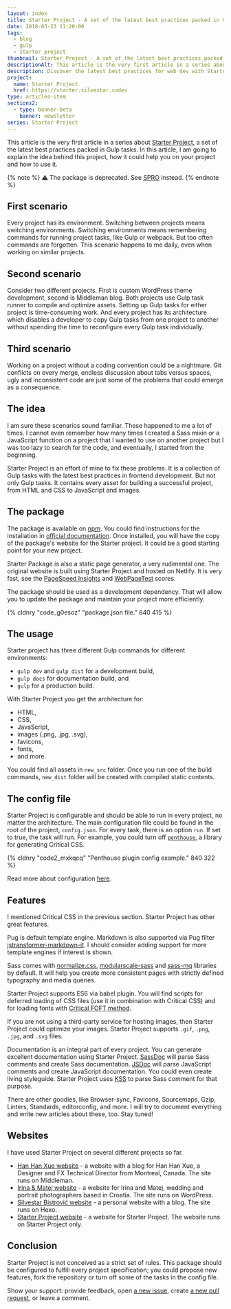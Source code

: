 ```yaml
---
layout: index
title: Starter Project - A set of the latest best practices packed in Gulp tasks
date: 2018-03-23 11:20:00
tags:
  - blog
  - gulp
  - starter project
thumbnail: Starter_Project_-_A_set_of_the_latest_best_practices_packed_in_Gulp_tasks_ovmzob
descriptionAlt: This article is the very first article in a series about Starter Project, a set of the latest best practices packed in Gulp tasks. In this article, I am going to explain the idea behind this project, how it could help you on your project and how to use it.
description: Discover the latest best practices for web dev with Starter Project. A set of Gulp tasks that simplify the process and help you get up and running quickly.
project:
  name: Starter Project
  href: https://starter.silvestar.codes
type: articles-item
sections2:
  - type: banner-beta
    banner: newsletter
series: Starter Project
---
```



This article is the very first article in a series about [Starter Project], a set of the latest best practices packed in Gulp tasks. In this article, I am going to explain the idea behind this project, how it could help you on your project and how to use it.

{% note %}
⚠️ The package is deprecated. See [SPRO](/articles/introducing-spro/) instead.
{% endnote %}

<!-- more -->

## First scenario

Every project has its environment. Switching between projects means switching environments. Switching environments means remembering commands for running project tasks, like Gulp or webpack. But too often commands are forgotten. This scenario happens to me daily, even when working on similar projects.

## Second scenario

Consider two different projects. First is custom WordPress theme development, second is Middleman blog. Both projects use Gulp task runner to compile and optimize assets. Setting up Gulp tasks for either project is time-consuming work. And every project has its architecture which disables a developer to copy Gulp tasks from one project to another without spending the time to reconfigure every Gulp task individually.

## Third scenario

Working on a project without a coding convention could be a nightmare. Git conflicts on every merge, endless discussion about tabs versus spaces, ugly and inconsistent code are just some of the problems that could emerge as a consequence.

## The idea

I am sure these scenarios sound familiar. These happened to me a lot of times. I cannot even remember how many times I created a Sass mixin or a JavaScript function on a project that I wanted to use on another project but I was too lazy to search for the code, and eventually, I started from the beginning.

Starter Project is an effort of mine to fix these problems. It is a collection of Gulp tasks with the latest best practices in frontend development. But not only Gulp tasks. It contains every asset for building a successful project, from HTML and CSS to JavaScript and images.

## The package

The package is available on [npm]. You could find instructions for the installation in [official documentation][Starter Project]. Once installed, you will have the copy of the package's website for the Starter project. It could be a good starting point for your new project.

Starter Package is also a static page generator, a very rudimental one. The original website is built using Starter Project and hosted on Netlify. It is very fast, see the [PageSpeed Insights] and [WebPageTest] scores.

The package should be used as a development dependency. That will allow you to update the package and maintain your project more efficiently.

{% cldnry "code_g0esoz" "package.json file." 840 415 %}

## The usage

Starter project has three different Gulp commands for different environments:
- `gulp dev` and `gulp dist` for a development build,
- `gulp docs` for documentation build, and
-  `gulp` for a production build.

With Starter Project you get the architecture for:
- HTML,
- CSS,
- JavaScript,
- images (.png, .jpg, .svg),
- favicons,
- fonts,
- and more.

You could find all assets in `new_src` folder. Once you run one of the build commands, `new_dist` folder will be created with compiled static contents.

## The config file

Starter Project is configurable and should be able to run in every project, no matter the architecture. The main configuration file could be found in the root of the project, `config.json`. For every task, there is an option `run`. If set to true, the task will run. For example, you could turn off [`penthouse`](https://www.npmjs.com/package/gulp-penthouse), a library for generating Critical CSS.

{% cldnry "code2_mxkqcq" "Penthouse plugin config example." 840 322 %}

Read more about configuration [here](https://starter.silvestar.codes/).

## Features

I mentioned Critical CSS in the previous section. Starter Project has other great features.

Pug is default template engine. Markdown is also supported via Pug filter [jstransformer-markdown-it](https://github.com/jstransformers/jstransformer-markdown-it). I should consider adding support for more template engines if interest is shown.

Sass comes with [normalize.css](https://www.npmjs.com/package/normalize.css), [modularscale-sass](https://www.npmjs.com/package/modularscale-sass) and [sass-mq](https://www.npmjs.com/package/sass-mq) libraries by default. It will help you create more consistent pages with strictly defined typography and media queries.

Starter Project supports ES6 via babel plugin. You will find scripts for deferred loading of CSS files (use it in combination with Critical CSS) and for loading fonts with [Critical FOFT method](https://www.zachleat.com/web/comprehensive-webfonts/#critical-foft).

If you are not using a third-party service for hosting images, then Starter Project could optimize your images. Starter Project supports
`.gif`, `.png`, `.jpg`, and `.svg` files.

Documentation is an integral part of every project. You can generate excellent documentation using Starter Project. [SassDoc](http://sassdoc.com/) will parse Sass comments and create Sass documentation. [JSDoc](https://jsdoc.app/) will parse JavaScript comments and create JavaScript documentation. You could even create living styleguide. Starter Project uses [KSS](https://kss-node.github.io/kss-node/) to parse Sass comment for that purpose.

There are other goodies, like Browser-sync, Favicons, Sourcemaps, Gzip, Linters, Standards, editorconfig, and more. I will try to document everything and write new articles about these, too. Stay tuned!

## Websites

I have used Starter Project on several different projects so far.

- [Han Han Xue website] - a website with a blog for Han Han Xue, a Designer and FX Technical Director from Montreal, Canada. The site runs on Middleman.
- [Irina & Matej website] - a website for Irina and Matej, wedding and portrait photographers based in Croatia. The site runs on WordPress.
- [Silvestar Bistrović website] - a personal website with a blog. The site runs on Hexo.
- [Starter Project website][Starter Project] - a website for Starter Project. The website runs on Starter Project only.

## Conclusion

Starter Project is not conceived as a strict set of rules. This package should be configured to fulfill every project specification; you could propose new features, fork the repository or turn off some of the tasks in the config file.

Show your support: provide feedback, open [a new issue](https://github.com/maliMirkec/starter-project/issues/new), create [a new pull request](https://github.com/maliMirkec/starter-project/compare), or leave a comment.

[Starter Project]: https://starter.silvestar.codes/
[npm]: https://www.npmjs.com/package/starter-project
[PageSpeed Insights]: https://developers.google.com/speed/pagespeed/insights/?url=https%3A%2F%2Fstarter.silvestar.codes%2F&tab=desktop
[WebPageTest]: https://www.webpagetest.org/result/180323_7F_8cd32d6a04d395ff01839c921d82047d/
[Silvestar Bistrović website]: https://www.silvestar.codes
[Han Han Xue website]: https://hanhanxue.com/
[Irina & Matej website]: https://irinaandmatej.com/
